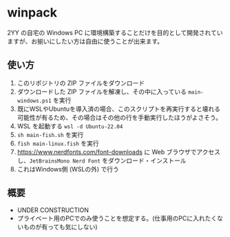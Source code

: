 # winpack

2YY の自宅の Windows PC に環境構築することだけを目的として開発されていますが、お揃いにしたい方は自由に使うことが出来ます。

## 使い方

1. このリポジトリの ZIP ファイルをダウンロード
2. ダウンロードした ZIP ファイルを解凍し、その中に入っている `main-windows.ps1` を実行
  1. 既にWSLやUbuntuを導入済の場合、このスクリプトを再実行すると壊れる可能性が有るため、その場合はその他の行を手動実行したほうがよさそう。
4. WSL を起動する `wsl -d Ubuntu-22.04`
5. `sh main-fish.sh` を実行
6. `fish main-linux.fish` を実行
7. https://www.nerdfonts.com/font-downloads に Web ブラウザでアクセスし、`JetBrainsMono Nerd Font` をダウンロード・インストール
  1. これはWindows側 (WSLの外) で行う

## 概要

- UNDER CONSTRUCTION
- プライベート用のPCでのみ使うことを想定する。(仕事用のPCに入れたくないものが有っても気にしない)
